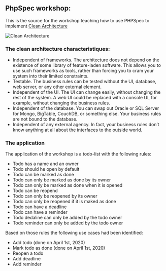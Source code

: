 ## PhpSpec workshop:

This is the source for the workshop teaching how to use PHPSpec to implement [Clean Architecture](https://blog.cleancoder.com/uncle-bob/2012/08/13/the-clean-architecture.html)

![Clean Architecture](https://blog.cleancoder.com/uncle-bob/images/2012-08-13-the-clean-architecture/CleanArchitecture.jpg)

### The clean architecture characteristiques:

- Independent of frameworks. The architecture does not depend on the existence of
some library of feature-laden software. This allows you to use such frameworks as
tools, rather than forcing you to cram your system into their limited constraints.
- Testable. The business rules can be tested without the UI, database, web server, or
any other external element.
- Independent of the UI. The UI can change easily, without changing the rest of the
system. A web UI could be replaced with a console UI, for example, without
changing the business rules.
- Independent of the database. You can swap out Oracle or SQL Server for Mongo,
BigTable, CouchDB, or something else. Your business rules are not bound to the
database.
- Independent of any external agency. In fact, your business rules don’t know
anything at all about the interfaces to the outside world.

### The application

The application of the workshop is a todo-list with the following rules:

- Todo has a name and an owner
- Todo should he open by default
- Todo can be marked as done
- Todo can only be marked as done by its owner
- Todo can only be marked as done when it is opened
- Todo can be reopend
- Todo can only be reopened by its owner
- Todo can only be reopened if it is maked as done
- Todo can have a deadline
- Todo can have a reminder
- Todo dedaline can only be added by the todo owner
- Todo reminder can only be added by the todo owner 

Based on those rules the following use cases had been identified:
- Add todo (done on April 1st, 2020)
- Mark todo as done (done on April 1st, 2020)
- Reopen a todo
- Add deadline
- Add reminder

